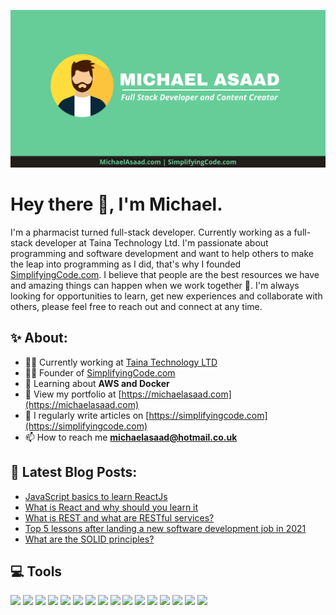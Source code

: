 ![Michael Asaad](assets/img/MichaelAsaadBanner.png)

# Hey there 👋, I'm Michael.

I'm a pharmacist turned full-stack developer. Currently working as a full-stack developer at Taina Technology Ltd. I'm passionate about programming and software development and want to help others to make the leap into programming as I did, that's why I founded [SimplifyingCode.com](https://simplifyingcode.com). I believe that people are the best resources we have and amazing things can happen when we work together 💪. I'm always looking for opportunities to learn, get new experiences and collaborate with others, please feel free to reach out and connect at any time.

## ✨ About:

- 🙋‍♂️ Currently working at [Taina Technology LTD](https://www.taina.tech/)
- 👨‍💻 Founder of [SimplifyingCode.com](https://simplifyingcode.com)
- 🌱 Learning about **AWS and Docker**
- 👨 View my portfolio at [https://michaelasaad.com](https://michaelasaad.com)
- 📝 I regularly write articles on [https://simplifyingcode.com](https://simplifyingcode.com)
- 📫 How to reach me **michaelasaad@hotmail.co.uk**

## 📕 Latest Blog Posts:

<!-- BLOG-POST-LIST:START -->

- [JavaScript basics to learn ReactJs](https://simplifyingcode.com/javascript-basics-to-learn-reactjs)
- [What is React and why should you learn it](https://simplifyingcode.com/what-is-react-and-why-should-you-learn-it)
- [What is REST and what are RESTful services?](https://simplifyingcode.com/what-is-rest-and-what-are-restful-services)
- [Top 5 lessons after landing a new software development job in 2021](https://simplifyingcode.com/top-5-lessons-after-landing-a-new-software-development-job-in-2021)
- [What are the SOLID principles?](https://simplifyingcode.com/what-are-the-solid-principles)
<!-- BLOG-POST-LIST:END -->

## 💻 Tools

<img src="https://img.shields.io/badge/c%23-%23239120.svg?style=for-the-badge&logo=c-sharp&logoColor=white"/>
<img src="https://img.shields.io/badge/.NET-5C2D91?style=for-the-badge&logo=.net&logoColor=white"/>
<img src="https://img.shields.io/badge/javascript-%23323330.svg?style=for-the-badge&logo=javascript&logoColor=%23F7DF1E"/>
<img src="https://img.shields.io/badge/react-%2320232a.svg?style=for-the-badge&logo=react&logoColor=%2361DAFB"/>
<img src="https://img.shields.io/badge/redux-%23593d88.svg?style=for-the-badge&logo=redux&logoColor=white"/>
<img src="https://img.shields.io/badge/jquery-%230769AD.svg?style=for-the-badge&logo=jquery&logoColor=white"/>
<img src="https://img.shields.io/badge/Flutter-%2302569B.svg?style=for-the-badge&logo=Flutter&logoColor=white"/>
<img src="https://img.shields.io/badge/php-%23777BB4.svg?style=for-the-badge&logo=php&logoColor=white"/>
<img src="https://img.shields.io/badge/MongoDB-%234ea94b.svg?style=for-the-badge&logo=mongodb&logoColor=white"/>
<img src="https://img.shields.io/badge/mysql-%2300f.svg?style=for-the-badge&logo=mysql&logoColor=white"/>
<img src="https://img.shields.io/badge/Microsoft%20SQL%20Sever-CC2927?style=for-the-badge&logo=microsoft%20sql%20server&logoColor=white"/>
<img src="https://img.shields.io/badge/postgres-%23316192.svg?style=for-the-badge&logo=postgresql&logoColor=white"/>
<img src="https://img.shields.io/badge/css3-%231572B6.svg?style=for-the-badge&logo=css3&logoColor=white"/>
<img src="https://img.shields.io/badge/tailwindcss-%2338B2AC.svg?style=for-the-badge&logo=tailwind-css&logoColor=white"/>
<img src="https://img.shields.io/badge/SASS-hotpink.svg?style=for-the-badge&logo=SASS&logoColor=whitee"/>
<img src="https://img.shields.io/badge/bootstrap-%23563D7C.svg?style=for-the-badge&logo=bootstrap&logoColor=white"/>
